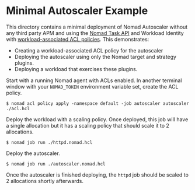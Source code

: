 # Minimal Autoscaler Example

This directory contains a minimal deployment of Nomad Autoscaler without any
third party APM and using the [Nomad Task API][1] and Workload Identity with
[workload-associated ACL policies][2]. This demonstrates:

* Creating a workload-associated ACL policy for the autoscaler
* Deploying the autoscaler using only the Nomad target and strategy plugins.
* Deploying a workload that exercises these plugins.

Start with a running Nomad agent with ACLs enabled. In another terminal window
with your `NOMAD_TOKEN` environment variable set, create the ACL policy.

```shell-session
$ nomad acl policy apply -namespace default -job autoscaler autoscaler ./acl.hcl
```

Deploy the workload with a scaling policy. Once deployed, this job will have a
single allocation but it has a scaling policy that should scale it to 2
allocations.

```shell-session
$ nomad job run ./httpd.nomad.hcl
```

Deploy the autoscaler.

```shell-session
$ nomad job run ./autoscaler.nomad.hcl
```

Once the autoscaler is finished deploying, the `httpd` job should be scaled to 2
allocations shortly afterwards.

[1]: https://developer.hashicorp.com/nomad/api-docs/task-api
[2]: https://developer.hashicorp.com/nomad/docs/concepts/workload-identity#workload-associated-acl-policies

